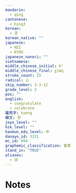```yaml
---
mandarin:
  - qìng
cantonese:
  - hing3
korean:
  - 경
korean_native: ""
japanese:
  - KEI
  - KYOU
japanese_nanori: ""
vietnamese:
middle_chinese_initial: kʰ
middle_chinese_final: ɣiæŋ
stroke_count: 15
radical: 心
skip_number: 3-3-12
grade_level: 3
pos: ""
english:
  - congratulate
  - celebrate
羅馬字: kyeng
韓文: 켱
joyo_level: ""
hsk_level: ""
hanmun_edu_level: 中
danayo_id: 3131
mc_id: 894
graphemic_classification: 會意
stand_in: "TRUE"
aliases:
  - 庆
---
```


# Notes
